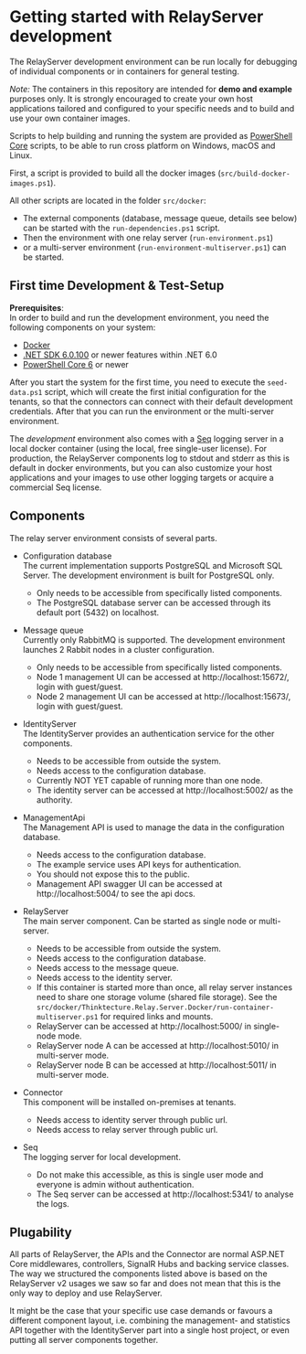 # Getting started with RelayServer development

The RelayServer development environment can be run locally for debugging of individual components or in containers for
general testing.

_Note:_ The containers in this repository are intended for **demo and example** purposes only. It is strongly
encouraged to create your own host applications tailored and configured to your specific needs and to build and use
your own container images.

Scripts to help building and running the system are provided as
[PowerShell Core](https://github.com/powershell/powershell) scripts, to be able to run cross platform on Windows, macOS
and Linux.

First, a script is provided to build all the docker images (`src/build-docker-images.ps1`).

All other scripts are located in the folder `src/docker`:

* The external components (database, message queue, details see below) can be started with the `run-dependencies.ps1`
  script.
* Then the environment with one relay server (`run-environment.ps1`)
* or a multi-server environment (`run-environment-multiserver.ps1`) can be started.

## First time Development & Test-Setup

__Prerequisites__:  
In order to build and run the development environment, you need the following components on your system:

- [Docker](https://www.docker.com/products/docker-desktop/)
- [.NET SDK 6.0.100](https://dotnet.microsoft.com/en-us/download/dotnet/6.0)
  or newer features within .NET 6.0
- [PowerShell Core 6](https://github.com/PowerShell/PowerShell/releases) or newer

After you start the system for the first time, you need to execute the `seed-data.ps1` script, which will create the
first initial configuration for the tenants, so that the connectors can connect with their default development
credentials. After that you can run the environment or the multi-server environment.

The _development_ environment also comes with a [Seq](https://datalust.co/seq) logging server in a local docker
container (using the local, free single-user license). For production, the RelayServer components log to stdout and
stderr as this is default in docker environments, but you can also customize your host applications and your images
to use other logging targets or acquire a commercial Seq license.

## Components

The relay server environment consists of several parts.

- Configuration database  
  The current implementation supports PostgreSQL and Microsoft SQL Server. The development environment is built for
  PostgreSQL only.

   - Only needs to be accessible from specifically listed components.
   - The PostgreSQL database server can be accessed through its default port (5432) on localhost.

- Message queue  
  Currently only RabbitMQ is supported. The development environment launches 2 Rabbit nodes in a cluster configuration.

   - Only needs to be accessible from specifically listed components.
   - Node 1 management UI can be accessed at http://localhost:15672/, login with guest/guest.
   - Node 2 management UI can be accessed at http://localhost:15673/, login with guest/guest.

- IdentityServer  
  The IdentityServer provides an authentication service for the other components.

   - Needs to be accessible from outside the system.
   - Needs access to the configuration database.
   - Currently NOT YET capable of running more than one node.
   - The identity server can be accessed at http://localhost:5002/ as the authority.

- ManagementApi  
  The Management API is used to manage the data in the configuration database.

   - Needs access to the configuration database.
   - The example service uses API keys for authentication.
   - You should not expose this to the public.
   - Management API swagger UI can be accessed at http://localhost:5004/ to see the api docs.

- RelayServer  
  The main server component. Can be started as single node or multi-server.

   - Needs to be accessible from outside the system.
   - Needs access to the configuration database.
   - Needs access to the message queue.
   - Needs access to the identity server.
   - If this container is started more than once, all relay server instances need to share one storage volume (shared
     file storage). See the `src/docker/Thinktecture.Relay.Server.Docker/run-container-multiserver.ps1` for required
     links and mounts.
   - RelayServer can be accessed at http://localhost:5000/ in single-node mode.
   - RelayServer node A can be accessed at http://localhost:5010/ in multi-server mode.
   - RelayServer node B can be accessed at http://localhost:5011/ in multi-server mode.

- Connector  
  This component will be installed on-premises at tenants.

   - Needs access to identity server through public url.
   - Needs access to relay server through public url.

- Seq  
  The logging server for local development.

   - Do not make this accessible, as this is single user mode and everyone is admin without authentication.
   - The Seq server can be accessed at http://localhost:5341/ to analyse the logs.

## Plugability

All parts of RelayServer, the APIs and the Connector are normal ASP.NET Core middlewares, controllers, SignalR Hubs and
backing service classes. The way we structured the components listed above is based on the RelayServer v2 usages we saw
so far and does not mean that this is the only way to deploy and use RelayServer.

It might be the case that your specific use case demands or favours a different component layout, i.e. combining the
management- and statistics API together with the IdentityServer part into a single host project, or even putting all
server components together.
